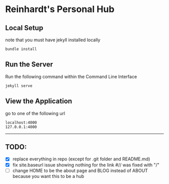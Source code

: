 # Reinhardt's Personal Hub

## Local Setup

note that you must have jekyll installed locally
```
bundle install
```

## Run the Server

Run the following command within the Command Line Interface
```
jekyll serve
```

## View the Application

go to one of the following url
```
localhost:4000
127.0.0.1:4000
```

---

## TODO:

- [x] replace everything in repo (except for .git folder and README.md)
- [x] fix site.baseurl issue showing nothing for the link #// was fixed with "/"
- [ ] change HOME to be the about page and BLOG instead of ABOUT because you want this to be a hub

